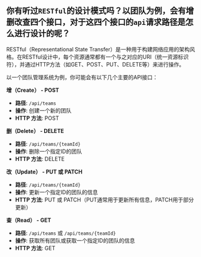 ## 你有听过`RESTful`的设计模式吗？以团队为例，会有增删改查四个接口，对于这四个接口的`api`请求路径是怎么进行设计的呢？

RESTful（Representational State Transfer）是一种用于构建网络应用的架构风格。在RESTful设计中，每个资源通常都有一个与之对应的URI（统一资源标识符），并通过HTTP方法（如GET、POST、PUT、DELETE等）来进行操作。

以一个团队管理系统为例，你可能会有以下几个主要的API接口：

**增（Create） - POST**

- **路径**: `/api/teams`
- **操作**: 创建一个新的团队
- **HTTP 方法**: POST

**删（Delete） - DELETE**

- **路径**: `/api/teams/{teamId}`
- **操作**: 删除一个指定ID的团队
- **HTTP 方法**: DELETE

**改（Update） - PUT 或 PATCH**

- **路径**: `/api/teams/{teamId}`
- **操作**: 更新一个指定ID的团队的信息
- **HTTP 方法**: PUT 或 PATCH（PUT通常用于更新所有信息，PATCH用于部分更新）

**查（Read） - GET**

- **路径**: `/api/teams` 或 `/api/teams/{teamId}`
- **操作**: 获取所有团队或获取一个指定ID的团队的信息
- **HTTP 方法**: GET

